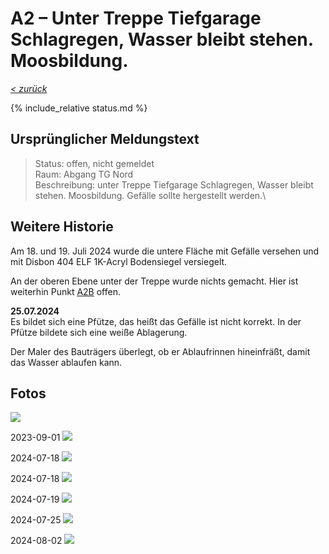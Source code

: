 # A2 &ndash; Unter Treppe Tiefgarage Schlagregen, Wasser bleibt stehen. Moosbildung.

_[&lt; zurück](../../index.md)_

{% include_relative status.md %}

## Ursprünglicher Meldungstext

> Status: offen, nicht gemeldet\
> Raum: Abgang TG Nord\
> Beschreibung: unter Treppe Tiefgarage Schlagregen, Wasser bleibt stehen. Moosbildung. Gefälle sollte hergestellt werden.\

## Weitere Historie

Am 18. und 19. Juli 2024 wurde die untere Fläche mit Gefälle versehen und mit Disbon 404 ELF 1K-Acryl Bodensiegel versiegelt.

An der oberen Ebene unter der Treppe wurde nichts gemacht. Hier ist weiterhin Punkt [A2B](../A2B/index.md) offen.

**25.07.2024**\
Es bildet sich eine Pfütze, das heißt das Gefälle ist nicht korrekt.
In der Pfütze bildete sich eine weiße Ablagerung.

Der Maler des Bauträgers überlegt, ob er Ablaufrinnen hineinfräßt,
damit das Wasser ablaufen kann.

## Fotos

![](Meldung.jpg)

2023-09-01
![](20230901_191455_small.jpg)

2024-07-18
![](20240718_104553644_small.jpg)

2024-07-18
![](20240718_104650212_small.jpg)

2024-07-19
![](20240719_140504297_small.jpg)

2024-07-25
![](20240725_133145759_small.jpg)

2024-08-02
![](20240802_115056870_small.jpg)